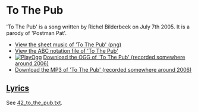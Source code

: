 # To The Pub

'To The Pub' is a song written by Richel Bilderbeek on July 7th 2005.
It is a parody of 'Postman Pat'.

- [View the sheet music of 'To The Pub' (png)](42_to_the_pub.png)
- [View the ABC notation file of 'To The Pub'](42_to_the_pub.abc)
- [![PlayOgg](http://static.fsf.org/playogg/Play_ogg_80x15.png "I support PlayOgg!")](http://playogg.org)
  [Download the OGG of 'To The Pub' (recorded somewhere around 2006)](http://www.richelbilderbeek.nl/CD05_20ToThePub.ogg)
- [Download the MP3 of 'To The Pub' (recorded somewhere around 2006)](http://www.richelbilderbeek.nl/CD05_20ToThePub.mp3)

## [Lyrics](42_to_the_pub.txt)

See [42_to_the_pub.txt](42_to_the_pub.txt).
